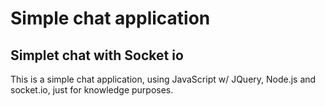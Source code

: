 # Simple chat application

## Simplet chat with Socket io

This is a simple chat application, using JavaScript w/ JQuery, Node.js and socket.io, just for knowledge purposes.

